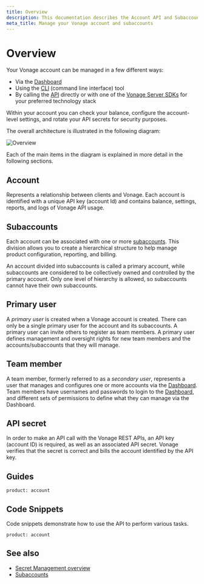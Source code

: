 ```yaml
---
title: Overview
description: This documentation describes the Account API and Subaccounts API
meta_title: Manage your Vonage account and subaccounts
---
```


# Overview

Your Vonage account can be managed in a few different ways:

* Via the [Dashboard](https://dashboard.nexmo.com/)
* Using the [CLI](/tools) (command line interface) tool
* By calling the [API](/api/account) directly or with one of the [Vonage Server SDKs](/tools) for your preferred technology stack

Within your account you can check your balance, configure the account-level settings, and rotate your API secrets for security purposes.

The overall architecture is illustrated in the following diagram:

![Overview](/assets/images/account/overview.png)

Each of the main items in the diagram is explained in  more detail in the following sections.

## Account

Represents a relationship between clients and Vonage. Each account is identified with a unique API key (account Id) and contains balance, settings, reports, and logs of Vonage API usage.

## Subaccounts

Each account can be associated with one or more [subaccounts](/account/subaccounts/overview). This division allows you to create a hierarchical structure to help manage product configuration, reporting, and billing.

An account divided into subaccounts is called a primary account, while subaccounts are considered to be collectively owned and controlled by the primary account. Only one level of hierarchy is allowed, so subaccounts cannot have their own subaccounts.

## Primary user

A _primary user_ is created when a Vonage account is created. There can only be a single primary user for the account and its subaccounts. A primary user can invite others to register as team members. A primary user defines management and oversight rights for new team members and the accounts/subaccounts that they will manage.

## Team member

A team member, formerly referred to as a _secondary user_, represents a user that manages and configures one or more accounts via the [Dashboard](https://dashboard.nexmo.com/). Team members have usernames and passwords to login to the [Dashboard](https://dashboard.nexmo.com/), and different sets of permissions to define what they can manage via the Dashboard.

## API secret

In order to make an API call with the Vonage REST APIs, an API key (account ID) is required, as well as an associated API secret. Vonage  verifies that the secret is correct and bills the account identified by the API key.

## Guides

```concept_list
product: account
```

## Code Snippets

Code snippets demonstrate how to use the API to perform various tasks.

```code_snippet_list
product: account
```

## See also

* [Secret Management overview](/account/secret-management)
* [Subaccounts](/account/subaccounts/overview)
